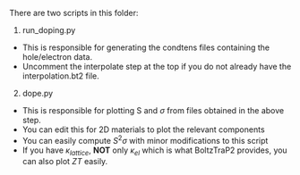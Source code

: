 There are two scripts in this folder:

1. run_doping.py
- This is responsible for generating the condtens files containing the hole/electron data.
- Uncomment the interpolate step at the top if you do not already have the interpolation.bt2 file.

2. dope.py 
- This is responsible for plotting S and $\sigma$ from files obtained in the above step.
- You can edit this for 2D materials to plot the relevant components
- You can easily compute $S^2\sigma$ with minor modifications to this script
- If you have $\kappa_{lattice}$, **NOT** only $\kappa_{el}$ which is what BoltzTraP2 provides, you can also plot $ZT$ easily.
